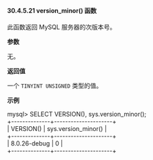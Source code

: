 #### 30.4.5.21 version_minor() 函数

此函数返回 MySQL 服务器的次版本号。

**参数**

无。

**返回值**

一个 `TINYINT UNSIGNED` 类型的值。

**示例**

mysql> SELECT VERSION(), sys.version_minor();  
+--------------+---------------------+  
| VERSION()    | sys.version_minor() |  
+--------------+---------------------+  
| 8.0.26-debug |                   0 |  
+--------------+---------------------+  